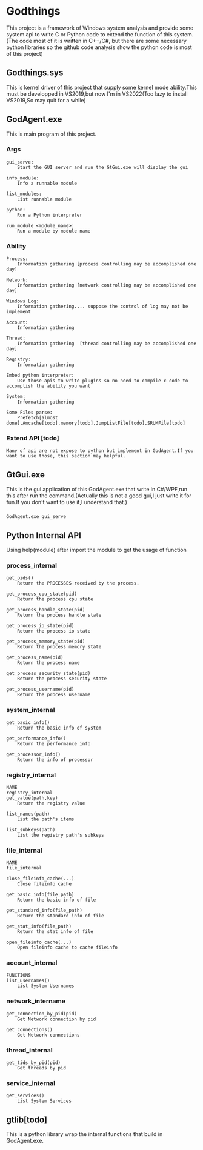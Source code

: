 # Godthings
This project is a framework of Windows system analysis and provide some system api to write C or Python code to extend the function of this system. (The code most of it is written in C++/C#, but there are some necessary python libraries so the github code analysis show the python code is most of this project)
## Godthings.sys
  This is kernel driver of this project that supply some kernel mode ability.This must be developped in VS2019,but now I'm in VS2022(Too lazy to install VS2019,So may quit for a while)
  
## GodAgent.exe
  This is main program of this project.
  ### Args
    gui_serve: 
        Start the GUI server and run the GtGui.exe will display the gui
        
    info_module: 
        Info a runnable module
        
    list_modules: 
        List runnable module
        
    python: 
        Run a Python interpreter
        
    run_module <module_name>:
        Run a module by module name
    
  ### Ability
    Process:
        Information gathering [process controlling may be accomplished one day]
    
    Network:
        Information gathering [network controlling may be accomplished one day]
    
    Windows Log:
        Information gathering.... suppose the control of log may not be implement
    
    Account:
        Information gathering
        
    Thread:
        Information gathering  [thread controlling may be accomplished one day]
        
    Registry:
        Information gathering
        
    Embed python interpreter:
        Use those apis to write plugins so no need to compile c code to accomplish the ability you want
        
    System:
        Information gathering
        
    Some Files parse: 
        Prefetch[almost done],Amcache[todo],memory[todo],JumpListFile[todo],SRUMFile[todo]
  ### Extend API [todo]
    Many of api are not expose to python but implement in GodAgent.If you want to use those, this section may helpful.
## GtGui.exe
  This is the gui application of this GodAgent.exe that write in C#/WPF,run this after run the command.(Actually this is not a good gui,I just write it for fun.If you don't want to use it,I understand that.)
  ###
    GodAgent.exe gui_serve

## Python Internal API
  Using help(module) after import the module to get the usage of function
  ### process_internal
    get_pids()
        Return the PROCESSES received by the process.

    get_process_cpu_state(pid)
        Return the process cpu state

    get_process_handle_state(pid)
        Return the process handle state

    get_process_io_state(pid)
        Return the process io state

    get_process_memory_state(pid)
        Return the process memory state

    get_process_name(pid)
        Return the process name

    get_process_security_state(pid)
        Return the process security state

    get_process_username(pid)
        Return the process username
  ### system_internal
    get_basic_info()
        Return the basic info of system

    get_performance_info()
        Return the performance info

    get_processor_info()
        Return the info of processor
  ### registry_internal
    NAME
    registry_internal
    get_value(path,key)
        Return the registry value

    list_names(path)
        List the path's items

    list_subkeys(path)
        List the registry path's subkeys
  ### file_internal
    NAME
    file_internal

    close_fileinfo_cache(...)
        Close fileinfo cache

    get_basic_info(file_path)
        Return the basic info of file

    get_standard_info(file_path)
        Return the standard info of file

    get_stat_info(file_path)
        Return the stat info of file

    open_fileinfo_cache(...)
        Open fileinfo cache to cache fileinfo

  ### account_internal
    FUNCTIONS
    list_usernames()
        List System Usernames
  ### network_intername
    get_connection_by_pid(pid)
        Get Network connection by pid

    get_connections()
        Get Network connections
  ### thread_internal
    get_tids_by_pid(pid)
        Get threads by pid
  ### service_internal
    get_services()
        List System Services
## gtlib[todo]
  This is a python library wrap the internal functions that build in GodAgent.exe.


